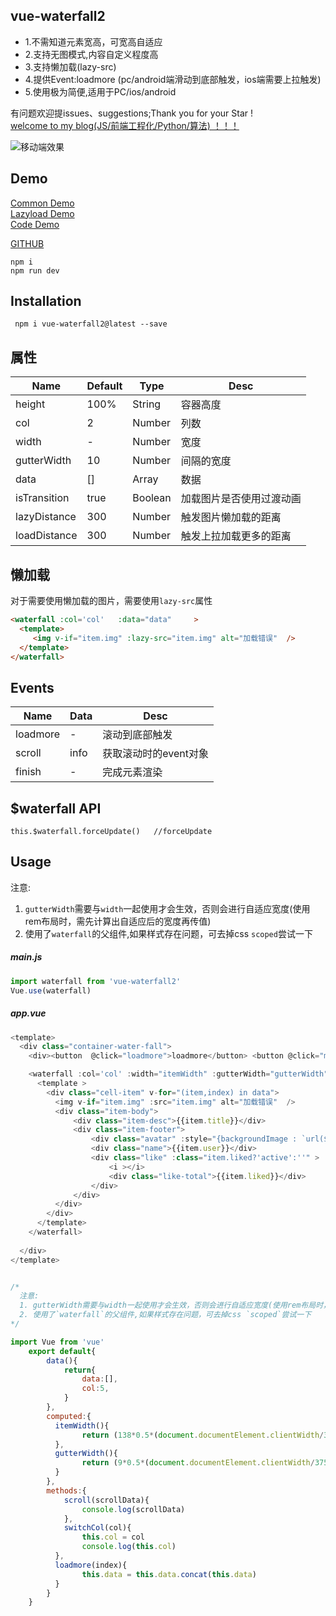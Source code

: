 

## vue-waterfall2 
* 1.不需知道元素宽高，可宽高自适应
* 2.支持无图模式,内容自定义程度高
* 3.支持懒加载(lazy-src)
* 4.提供Event:loadmore (pc/android端滑动到底部触发，ios端需要上拉触发) 
* 5.使用极为简便,适用于PC/ios/android


有问题欢迎提issues、suggestions;Thank you for your Star !   
[welcome to my blog(JS/前端工程化/Python/算法)  ！！！](https://github.com/AwesomeDevin/blog)

![移动端效果](https://raw.githubusercontent.com/AwesomeDevin/vue-waterfall2/master/src/assets/gifhome_240x514_17s.gif)

## Demo
[Common Demo](http://47.105.188.15:3001/)  
[Lazyload Demo](http://47.105.188.15:3001/#/list)  
[Code Demo](https://codesandbox.io/embed/vue-template-99ps6)



[GITHUB](https://github.com/Rise-Devin/vue-waterfall2)
```
npm i 
npm run dev
```

## Installation
```
 npm i vue-waterfall2@latest --save
```

## <waterfall> 属性
Name | Default | Type | Desc
-------- | -------- | -------- | --------
height | 100% | String | 容器高度
col | 2  | Number |  列数
width | - | Number | 宽度
gutterWidth | 10 | Number | 间隔的宽度
data | [] | Array | 数据
isTransition | true | Boolean | 加载图片是否使用过渡动画
lazyDistance | 300 | Number | 触发图片懒加载的距离 
loadDistance | 300 | Number | 触发上拉加载更多的距离
  
## 懒加载
对于需要使用懒加载的图片，需要使用`lazy-src`属性
```html
<waterfall :col='col'   :data="data"     >
  <template>
     <img v-if="item.img" :lazy-src="item.img" alt="加载错误"  />
  </template>
</waterfall>
```

## <waterfall> Events
Name | Data |   Desc
-------- | --- | -------- 
loadmore | - | 滚动到底部触发
scroll | info | 获取滚动时的event对象
finish | - | 完成元素渲染
  
## $waterfall API
```
this.$waterfall.forceUpdate()   //forceUpdate
```

## Usage
注意:
 1.  `gutterWidth`需要与`width`一起使用才会生效，否则会进行自适应宽度(使用rem布局时，需先计算出自适应后的宽度再传值)</font>
 2.  使用了`waterfall`的父组件,如果样式存在问题，可去掉css `scoped`尝试一下
##### main.js
```javascript
import waterfall from 'vue-waterfall2'
Vue.use(waterfall)
```
##### app.vue
```javascript
<template>
  <div class="container-water-fall">
    <div><button  @click="loadmore">loadmore</button> <button @click="mix">mix</button> <button @click="switchCol('5')">5列</button> <button @click="switchCol('8')">8列</button> <button @click="switchCol('10')">10列</button> </div>

    <waterfall :col='col' :width="itemWidth" :gutterWidth="gutterWidth"  :data="data"  @loadmore="loadmore"  @scroll="scroll"  >
      <template >
        <div class="cell-item" v-for="(item,index) in data">
          <img v-if="item.img" :src="item.img" alt="加载错误"  /> 
          <div class="item-body">
              <div class="item-desc">{{item.title}}</div>
              <div class="item-footer">
                  <div class="avatar" :style="{backgroundImage : `url(${item.avatar})` }"></div>
                  <div class="name">{{item.user}}</div>
                  <div class="like" :class="item.liked?'active':''" >
                      <i ></i>
                      <div class="like-total">{{item.liked}}</div>  
                  </div>
              </div>
          </div>
        </div>
      </template>
    </waterfall>
    
  </div>
</template>


/*
  注意:
  1. gutterWidth需要与width一起使用才会生效，否则会进行自适应宽度(使用rem布局时，需先计算出自适应后的宽度再传值)
  2. 使用了`waterfall`的父组件,如果样式存在问题，可去掉css `scoped`尝试一下
*/

import Vue from 'vue'
	export default{
	    data(){
	        return{
	            data:[],
	            col:5,
	        }
	    },
	    computed:{
	      itemWidth(){  
	            return (138*0.5*(document.documentElement.clientWidth/375))  #rem布局 计算宽度
	      },
	      gutterWidth(){
	            return (9*0.5*(document.documentElement.clientWidth/375))	#rem布局 计算x轴方向margin(y轴方向的margin自定义在css中即可)
	      }
	    },
	    methods:{
            scroll(scrollData){
                console.log(scrollData)
            },
	        switchCol(col){
	            this.col = col
	            console.log(this.col)
	      },
	      loadmore(index){
	            this.data = this.data.concat(this.data)
	      }
	    }
	}
```
